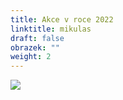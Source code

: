 ```yaml
---
title: Akce v roce 2022
linktitle: mikulas
draft: false
obrazek: ""
weight: 2
---
```

![](/assets/media/akce_22-1-.jpg)